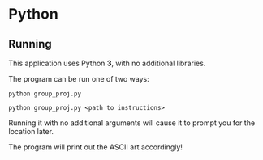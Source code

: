 # Python

## Running

This application uses Python **3**, with no additional libraries.

The program can be run one of two ways:

`python group_proj.py`

`python group_proj.py <path to instructions>`

Running it with no additional arguments will cause it to prompt you for the location later.

The program will print out the ASCII art accordingly!